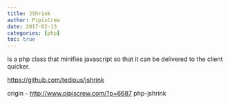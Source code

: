 ```yaml
---
title: JShrink
author: PipisCrew
date: 2017-02-13
categories: [php]
toc: true
---
```


Is a php class that minifies javascript so that it can be delivered to the client quicker.

https://github.com/tedious/jshrink

origin - http://www.pipiscrew.com/?p=6687 php-jshrink